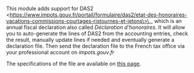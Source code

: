 This module adds support for DAS2
\<https://www.impots.gouv.fr/portail/formulaire/das2/etat-des-honoraires-vacations-commissions-courtages-ristournes-et-jetons\>\_,
which is an annual fiscal declaration also called *Déclaration
d'honoraires*. It will allow you to auto-generate the lines of DAS2 from
the accounting entries, check the result, manually update lines if
needed and eventually generate a declaration file. Then send the
declaration file to the French tax office via your professional account
on *impots.gouv.fr*

The specifications of the file are available on [this
page](https://www.impots.gouv.fr/les-cahiers-des-charges-tdbilateral).
